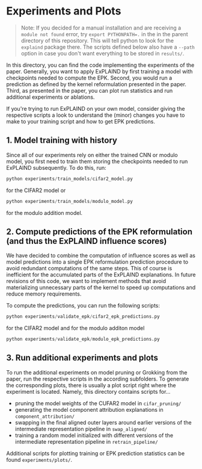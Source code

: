 # Experiments and Plots


> Note: If you decided for a manual installation and are receiving a `module not found` error, try `export PYTHONPATH=.` in the in the parent directory of this repository. This will tell python to look for the `explaind` package there. The scripts defined below also have a `--path` option in case you don't want everything to be stored in `results/`.


In this directory, you can find the code implementing the experiments of the paper. Generally, you want to apply ExPLAIND by first training a model with checkpoints needed to compute the EPK. Second, you would run a prediction as defined by the kernel reformulation presented in the paper. Third, as presented in the paper, you can plot run statistics and run additional experiments or ablations.

If you're trying to run ExPLAIND on your own model, consider giving the respective scripts a look to understand the (minor) changes you have to make to your training script and how to get EPK predictions.

## 1. Model training with history

Since all of our experiments rely on either the trained CNN or modulo model, you first need to train them storing the checkpoints needed to run ExPLAIND subsequently. To do this, run:

```python
python experiments/train_models/cifar2_model.py
```

for the CIFAR2 model or

```python
python experiments/train_models/modulo_model.py
```

for the modulo addition model.

## 2. Compute predictions of the EPK reformulation (and thus the ExPLAIND influence scores)

We have decided to combine the computation of influence scores as well as model predictions into a single EPK reformulation prediction procedure to avoid redundant computations of the same steps. This of course is inefficient for the accumulated parts of the ExPLAIND explanations. In future revisions of this code, we want to implement methods that avoid materializing unnecessary parts of the kernel to speed up computations and reduce memory requirements.

To compute the predictions, you can run the following scripts:


```python
python experiments/validate_epk/cifar2_epk_predictions.py
```

for the CIFAR2 model and for the modulo additon model

```python
python experiments/validate_epk/modulo_epk_predictions.py
```

## 3. Run additional experiments and plots

To run the additional experiments on model pruning or Grokking from the paper, run the respective scripts in the according subfolders. To generate the corresponding plots, there is usually a plot script right where the experiment is located. Namely, this directory contains scripts for...

- pruning the model weights of the CUFAR2 model in `cifar_pruning/`
- generating the model component attribution explanations in `component_attribution/`
- swapping in the final aligned outer layers around earlier versions of the intermediate representation pipeline in `swap_aligned/`
- training a random model initialized with different versions of the intermediate representation pipeline in `retrain_pipeline/`

Additional scripts for plotting training or EPK prediction statistics can be found `experiments/plots/`.

